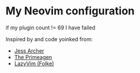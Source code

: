 # My Neovim configuration

if my plugin count != 69 I have failed

Inspired by and code yoinked from:
- [Jess Archer](https://github.com/jessarcher/dotfiles/tree/master/nvim)
- [The Primeagen](https://github.com/ThePrimeagen/init.lua/tree/249f3b14cc517202c80c6babd0f9ec548351ec71)
- [LazyVim (Folke)](https://www.lazyvim.org/)
